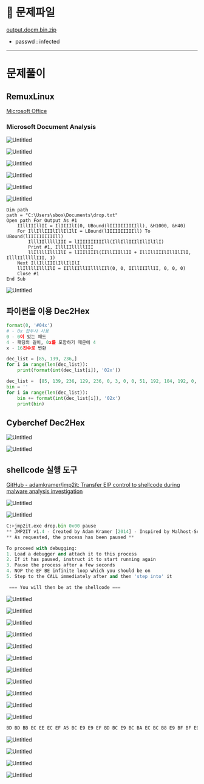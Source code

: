 # 👿 문제파일

[output.docm.bin.zip](https://s3-us-west-2.amazonaws.com/secure.notion-static.com/e8267c9a-08de-4d95-8f83-271412185797/output.docm.bin.zip)

- passwd : infected

---

# 문제풀이

## RemuxLinux

[Microsoft Office](https://docs.remnux.org/discover-the-tools/analyze+documents/microsoft+office)

### Microsoft Document Analysis

![Untitled](https://s3-us-west-2.amazonaws.com/secure.notion-static.com/8fcae04a-ac66-4b71-8b9b-4bdff59c0cd7/Untitled.png)

![Untitled](https://s3-us-west-2.amazonaws.com/secure.notion-static.com/01361c1a-783a-4a72-900f-363ce628a435/Untitled.png)

![Untitled](https://s3-us-west-2.amazonaws.com/secure.notion-static.com/ddeca4f5-7613-4312-b618-4c7214728650/Untitled.png)

![Untitled](https://s3-us-west-2.amazonaws.com/secure.notion-static.com/e7a09db7-2a0b-4f14-b263-4545636adf42/Untitled.png)

![Untitled](https://s3-us-west-2.amazonaws.com/secure.notion-static.com/6cf0231c-9419-47dd-8f69-5ed2bc08e248/Untitled.png)

![Untitled](https://s3-us-west-2.amazonaws.com/secure.notion-static.com/d6e9f572-c00f-4f80-af7c-e8a9daff1edf/Untitled.png)

```visual-basic
Dim path
path = "C:\Users\sbox\Documents\drop.txt"
Open path For Output As #1
    IIllIIIllII = IlIIIIlI(0, UBound(lIIIIIIIIIIll), &H1000, &H40)
    For IllIllIIIlIllIlIlI = LBound(lIIIIIIIIIIll) To UBound(lIIIIIIIIIIll)
        IlllIIlllllIII = lIIIIIIIIIIll(IllIllIIIlIllIlIlI)
        Print #1, IlllIIlllllIII
        llIllllIlllIlI = lIIIlIIIl(IIllIIIllII + IllIllIIIlIllIlIlI, IlllIIlllllIII, 1)
    Next IllIllIIIlIllIlIlI
    llIllllIlllIlI = IIllIIllIIllllIIl(0, 0, IIllIIIllII, 0, 0, 0)
    Close #1
End Sub
```

![Untitled](https://s3-us-west-2.amazonaws.com/secure.notion-static.com/58a3b8aa-660f-4788-9104-0198d6020be4/Untitled.png)

## 파이썬을 이용 Dec2Hex

```python
format(0, '#04x')
# - 0x 접두사 사용
0 - 0이 있는 패드
4 - 패딩의 길이, 0x를 포함하기 때문에 4
x - 16진수로 변환

dec_list = [85, 139, 236,]
for i in range(len(dec_list)):
    print(format(int(dec_list[i]), '02x'))

dec_list =  [85, 139, 236, 129, 236, 0, 3, 0, 0, 51, 192, 104, 192, 0, 0, 0, 89, 139, 252, 243, 171, 232, 74, 6, 0, 0, 137, 132, 36, 0, 1, 0, 0, 139, 132, 36, 0, 1, 0, 0, 199, 4, 36, 235, 200, 198, 195, 199, 68, 36, 4, 235, 206, 197, 213, 199, 68, 36, 8, 198, 213, 222, 230, 199, 68, 36, 12, 0, 0, 0, 0, 139, 252, 106, 12, 104, 167, 0, 0, 0, 87, 80, 232, 79, 5, 0, 0, 131, 196, 16, 137, 132, 36, 4, 1, 0, 0, 139, 132, 36, 0, 1, 0, 0, 199, 4, 36, 49, 14, 21, 19, 199, 68, 36, 4, 18, 6, 11, 38, 199, 68, 36, 8, 11, 11, 8, 4, 199, 68, 36, 12, 0, 0, 0, 0, 139, 252, 106, 12, 106, 103, 87, 80, 232, 18, 5, 0, 0, 131, 196, 16, 137, 132, 36, 8, 1, 0, 0, 139, 132, 36, 4, 1, 0, 0, 199, 69, 128, 86, 72, 79, 72, 199, 69, 132, 79, 68, 85, 15, 199, 69, 136, 69, 77, 77, 0, 199, 69, 140, 0, 0, 0, 0, 139, 253, 129, 239, 128, 0, 0, 0, 106, 11, 106, 33, 87, 232, 160, 4, 0, 0, 131, 196, 12, 87, 255, 208, 137, 132, 36, 12, 1, 0, 0, 139, 132, 36, 12, 1, 0, 0, 199, 4, 36, 220, 251, 225, 240, 199, 68, 36, 4, 231, 251, 240, 225, 199, 68, 36, 8, 218, 229, 240, 251, 199, 68, 36, 12, 212, 0, 0, 0, 199, 68, 36, 16, 0, 0, 0, 0, 139, 252, 106, 13, 104, 149, 0, 0, 0, 87, 80, 232, 136, 4, 0, 0, 131, 196, 16, 137, 132, 36, 16, 1, 0, 0, 139, 132, 36, 12, 1, 0, 0, 199, 4, 36, 137, 174, 180, 165, 199, 68, 36, 4, 178, 174, 165, 180, 199, 68, 36, 8, 131, 175, 174, 174, 199, 68, 36, 12, 165, 163, 180, 129, 199, 68, 36, 16, 0, 0, 0, 0, 139, 252, 106, 16, 104, 192, 0, 0, 0, 87, 80, 232, 64, 4, 0, 0, 131, 196, 16, 137, 132, 36, 20, 1, 0, 0, 139, 132, 36, 12, 1, 0, 0, 199, 4, 36, 120, 68, 68, 64, 199, 68, 36, 4, 127, 64, 85, 94, 199, 68, 36, 8, 98, 85, 65, 69, 199, 68, 36, 12, 85, 67, 68, 113, 199, 68, 36, 16, 0, 0, 0, 0, 139, 252, 106, 16, 106, 48, 87, 80, 232, 251, 3, 0, 0, 131, 196, 16, 137, 132, 36, 24, 1, 0, 0, 139, 132, 36, 12, 1, 0, 0, 199, 4, 36, 54, 10, 10, 14, 199, 68, 36, 4, 63, 26, 26, 44, 199, 68, 36, 8, 27, 15, 11, 27, 199, 68, 36, 12, 13, 10, 54, 27, 199, 68, 36, 16, 31, 26, 27, 12, 199, 68, 36, 20, 13, 63, 0, 0, 199, 68, 36, 24, 0, 0, 0, 0, 139, 252, 106, 22, 106, 126, 87, 80, 232, 166, 3, 0, 0, 131, 196, 16, 137, 132, 36, 28, 1, 0, 0, 139, 132, 36, 12, 1, 0, 0, 199, 4, 36, 156, 160, 160, 164, 199, 68, 36, 4, 135, 177, 186, 176, 199, 68, 36, 8, 134, 177, 165, 161, 199, 68, 36, 12, 177, 167, 160, 149, 199, 68, 36, 16, 0, 0, 0, 0, 139, 252, 106, 16, 104, 212, 0, 0, 0, 87, 80, 232, 94, 3, 0, 0, 131, 196, 16, 137, 132, 36, 32, 1, 0, 0, 139, 132, 36, 12, 1, 0, 0, 199, 4, 36, 161, 134, 156, 141, 199, 68, 36, 4, 154, 134, 141, 156, 199, 68, 36, 8, 186, 141, 137, 140, 199, 68, 36, 12, 174, 129, 132, 141, 199, 68, 36, 16, 0, 0, 0, 0, 139, 252, 106, 16, 104, 232, 0, 0, 0, 87, 80, 232, 22, 3, 0, 0, 131, 196, 16, 137, 132, 36, 36, 1, 0, 0, 139, 132, 36, 12, 1, 0, 0, 199, 4, 36, 168, 143, 149, 132, 199, 68, 36, 4, 147, 143, 132, 149, 199, 68, 36, 8, 162, 141, 142, 146, 199, 68, 36, 12, 132, 169, 128, 143, 199, 68, 36, 16, 133, 141, 132, 0, 199, 68, 36, 20, 0, 0, 0, 0, 139, 252, 106, 19, 104, 225, 0, 0, 0, 87, 80, 232, 198, 2, 0, 0, 131, 196, 16, 137, 132, 36, 40, 1, 0, 0, 139, 132, 36, 16, 1, 0, 0, 106, 0, 106, 0, 106, 0, 106, 0, 199, 69, 128, 240, 240, 246, 129, 199, 69, 132, 131, 129, 130, 0, 199, 69, 136, 0, 0, 0, 0, 139, 253, 129, 239, 128, 0, 0, 0, 106, 7, 104, 179, 0, 0, 0, 87, 232, 80, 2, 0, 0, 131, 196, 12, 87, 255, 208, 131, 248, 0, 15, 132, 57, 2, 0, 0, 137, 132, 36, 44, 1, 0, 0, 139, 156, 36, 44, 1, 0, 0, 139, 132, 36, 20, 1, 0, 0, 106, 0, 106, 0, 106, 3, 106, 0, 106, 0, 106, 80, 199, 69, 128, 202, 201, 204, 203, 199, 69, 132, 199, 206, 206, 205, 199, 69, 136, 205, 134, 195, 218, 199, 69, 140, 0, 0, 0, 0, 139, 253, 129, 239, 128, 0, 0, 0, 106, 12, 104, 168, 0, 0, 0, 87, 232, 239, 1, 0, 0, 131, 196, 12, 87, 83, 255, 208, 131, 248, 0, 15, 132, 215, 1, 0, 0, 137, 132, 36, 48, 1, 0, 0, 139, 140, 36, 48, 1, 0, 0, 139, 132, 36, 24, 1, 0, 0, 106, 0, 104, 0, 0, 0, 4, 106, 0, 106, 0, 106, 0, 199, 69, 128, 16, 0, 0, 0, 199, 69, 132, 0, 0, 0, 0, 139, 253, 129, 239, 128, 0, 0, 0, 106, 1, 106, 63, 87, 232, 157, 1, 0, 0, 131, 196, 12, 87, 199, 69, 132, 46, 44, 61, 0, 199, 69, 136, 0, 0, 0, 0, 139, 253, 131, 239, 124, 106, 3, 106, 105, 87, 232, 124, 1, 0, 0, 131, 196, 12, 87, 81, 255, 208, 131, 248, 0, 15, 132, 100, 1, 0, 0, 137, 132, 36, 52, 1, 0, 0, 139, 148, 36, 52, 1, 0, 0, 139, 132, 36, 32, 1, 0, 0, 106, 0, 106, 0, 106, 0, 106, 0, 82, 255, 208, 131, 248, 0, 15, 132, 59, 1, 0, 0, 139, 132, 36, 8, 1, 0, 0, 106, 4, 104, 0, 16, 0, 0, 106, 1, 106, 0, 255, 208, 131, 248, 0, 15, 132, 30, 1, 0, 0, 137, 132, 36, 56, 1, 0, 0, 139, 148, 36, 52, 1, 0, 0, 139, 156, 36, 56, 1, 0, 0, 141, 77, 248, 139, 132, 36, 36, 1, 0, 0, 81, 104, 0, 16, 0, 0, 83, 82, 255, 208, 139, 132, 36, 52, 1, 0, 0, 139, 132, 36, 40, 1, 0, 0, 80, 255, 208, 139, 132, 36, 48, 1, 0, 0, 139, 132, 36, 40, 1, 0, 0, 80, 255, 208, 139, 132, 36, 44, 1, 0, 0, 139, 132, 36, 40, 1, 0, 0, 80, 255, 208, 139, 188, 36, 56, 1, 0, 0, 199, 132, 36, 0, 2, 0, 0, 189, 189, 187, 236, 199, 132, 36, 4, 2, 0, 0, 238, 236, 239, 165, 199, 132, 36, 8, 2, 0, 0, 188, 233, 233, 239, 199, 132, 36, 12, 2, 0, 0, 189, 188, 233, 188, 199, 132, 36, 16, 2, 0, 0, 186, 236, 188, 184, 199, 132, 36, 20, 2, 0, 0, 233, 191, 191, 233, 199, 132, 36, 24, 2, 0, 0, 231, 191, 234, 184, 199, 132, 36, 28, 2, 0, 0, 236, 188, 231, 184, 199, 132, 36, 32, 2, 0, 0, 235, 239, 184, 239, 199, 132, 36, 36, 2, 0, 0, 234, 233, 187, 230, 199, 132, 36, 40, 2, 0, 0, 163, 0, 0, 0, 199, 132, 36, 44, 2, 0, 0, 0, 0, 0, 0, 139, 252, 129, 199, 0, 2, 0, 0, 106, 41, 104, 222, 0, 0, 0, 87, 232, 42, 0, 0, 0, 131, 196, 12, 185, 41, 0, 0, 0, 141, 180, 36, 0, 2, 0, 0, 243, 166, 131, 249, 0, 117, 7, 184, 103, 111, 111, 100, 235, 5, 184, 102, 97, 105, 108, 129, 196, 0, 3, 0, 0, 93, 195, 85, 139, 236, 80, 86, 81, 139, 117, 8, 138, 69, 12, 139, 77, 16, 73, 48, 4, 14, 131, 249, 0, 117, 247, 89, 94, 88, 93, 195, 85, 139, 236, 139, 125, 8, 51, 192, 185, 255, 255, 255, 255, 242, 174, 247, 209, 73, 139, 193, 93, 195, 85, 139, 236, 129, 236, 0, 1, 0, 0, 51, 192, 106, 64, 89, 139, 252, 243, 171, 139, 69, 20, 139, 200, 137, 12, 36, 138, 69, 16, 136, 68, 36, 12, 139, 69, 12, 137, 68, 36, 16, 139, 109, 8, 139, 69, 60, 139, 68, 5, 120, 3, 197, 139, 80, 24, 137, 84, 36, 4, 139, 80, 28, 137, 84, 36, 8, 139, 84, 36, 4, 139, 88, 36, 137, 92, 36, 20, 139, 88, 32, 3, 221, 74, 139, 12, 36, 139, 52, 147, 3, 245, 86, 232, 137, 255, 255, 255, 131, 196, 4, 139, 200, 59, 12, 36, 117, 37, 139, 252, 131, 199, 24, 243, 164, 43, 248, 51, 201, 59, 12, 36, 116, 31, 138, 4, 15, 50, 68, 36, 12, 139, 116, 36, 16, 138, 36, 14, 58, 196, 117, 3]
bin = ''
for i in range(len(dec_list)):
    bin += format(int(dec_list[i]), '02x')
	print(bin)
```

## Cyberchef  Dec2Hex

![Untitled](https://s3-us-west-2.amazonaws.com/secure.notion-static.com/51b86ac5-d1bd-4591-9293-8cfe0714bdcd/Untitled.png)

![Untitled](https://s3-us-west-2.amazonaws.com/secure.notion-static.com/0a6e84a6-b9c0-4c57-aa5e-f9cd37b8baee/Untitled.png)

## shellcode 실행 도구

[GitHub - adamkramer/jmp2it: Transfer EIP control to shellcode during malware analysis investigation](https://github.com/adamkramer/jmp2it)

![Untitled](https://s3-us-west-2.amazonaws.com/secure.notion-static.com/129a47aa-9ee9-4068-8989-3d5c333bae2a/Untitled.png)

![Untitled](https://s3-us-west-2.amazonaws.com/secure.notion-static.com/759aecad-76c6-4d24-9c20-4e7bd82a318a/Untitled.png)

```python
C:>jmp2it.exe drop.bin 0x00 pause
** JMP2IT v1.4 - Created by Adam Kramer [2014] - Inspired by Malhost-Setup **
** As requested, the process has been paused **

To proceed with debugging:
1. Load a debugger and attach it to this process
2. If it has paused, instruct it to start running again
3. Pause the process after a few seconds
4. NOP the EF BE infinite loop which you should be on
5. Step to the CALL immediately after and then 'step into' it

 === You will then be at the shellcode ===
```

![Untitled](https://s3-us-west-2.amazonaws.com/secure.notion-static.com/26ef2f5f-f290-4c27-a634-47c5741b011f/Untitled.png)

![Untitled](https://s3-us-west-2.amazonaws.com/secure.notion-static.com/a3b7ec94-2987-4493-969d-d2ffae2c76cc/Untitled.png)

![Untitled](https://s3-us-west-2.amazonaws.com/secure.notion-static.com/082a785f-45a7-4252-9e47-d68332f2f6e3/Untitled.png)

![Untitled](https://s3-us-west-2.amazonaws.com/secure.notion-static.com/64beacf8-5d8d-41b4-b244-dd7e7a775c80/Untitled.png)

![Untitled](https://s3-us-west-2.amazonaws.com/secure.notion-static.com/8e966ecb-80dd-4510-b220-9b1d66f20cf2/Untitled.png)

![Untitled](https://s3-us-west-2.amazonaws.com/secure.notion-static.com/559ccde5-87bc-4cf7-a038-9b836f84786c/Untitled.png)

![Untitled](https://s3-us-west-2.amazonaws.com/secure.notion-static.com/6fa7dc39-7230-477d-9efa-77e6069bb226/Untitled.png)

![Untitled](https://s3-us-west-2.amazonaws.com/secure.notion-static.com/2ce1f6e1-0120-4270-b651-d0a9ce58ae35/Untitled.png)

![Untitled](https://s3-us-west-2.amazonaws.com/secure.notion-static.com/7822bf47-3ed7-4837-b181-4ef7b5f176c4/Untitled.png)

![Untitled](https://s3-us-west-2.amazonaws.com/secure.notion-static.com/69e7475a-39cd-445e-a861-7356dc9aeeca/Untitled.png)

![Untitled](https://s3-us-west-2.amazonaws.com/secure.notion-static.com/d9e785c3-744e-4a91-b602-61219e513bea/Untitled.png)

```python
BD BD BB EC EE EC EF A5 BC E9 E9 EF BD BC E9 BC BA EC BC B8 E9 BF BF E9 E7 BF EA B8 EC BC E7 B8 EB EF B8 EF EA E9 BB E6 A3
```

![Untitled](https://s3-us-west-2.amazonaws.com/secure.notion-static.com/ee88783f-44be-4431-a1c1-069e6e968790/Untitled.png)

![Untitled](https://s3-us-west-2.amazonaws.com/secure.notion-static.com/fb094410-1b43-40be-a20c-4bf353c53b84/Untitled.png)

![Untitled](https://s3-us-west-2.amazonaws.com/secure.notion-static.com/1c5fa79f-77d2-4f5e-9167-f67c8d1197de/Untitled.png)

![Untitled](https://s3-us-west-2.amazonaws.com/secure.notion-static.com/067233b1-4581-4154-8e13-a025da239a0d/Untitled.png)